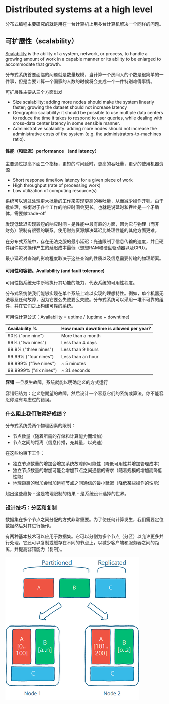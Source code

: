 # Distributed systems at a high level

分布式编程主要研究的就是用在一台计算机上用多台计算机解决一个同样的问题。

## 可扩展性（scalability）

[Scalability](http://en.wikipedia.org/wiki/Scalability) is the ability of a system, network, or process, to handle a growing amount of work in a capable manner or its ability to be enlarged to accommodate that growth.

分布式系统首要面临的问题就是数量规模，当计算一个房间人的个数是很简单的一件事，但是当要计算一个国家的人数的时候将会变成一个一件特别难得事情。

可扩展性主要从三个方面出发

* Size scalability: adding more nodes should make the system linearly faster; growing the dataset should not increase latency
* Geographic scalability: it should be possible to use multiple data centers to reduce the time it takes to respond to user queries, while dealing with cross-data center latency in some sensible manner.
* Administrative scalability: adding more nodes should not increase the administrative costs of the system \(e.g. the administrators-to-machines ratio\).

#### 性能（和延迟）performance （and latency） <a id="performance-and-latency-"></a>

主要通过提高下面三个指标，更短的时间延时，更高的吞吐量，更少的使用机器资源

* Short response time/low latency for a given piece of work
* High throughput \(rate of processing work\)
* Low utilization of computing resource\(s\)

系统可以通过处理更大批量的工作来实现更高的吞吐量，从而减少操作开销。由于批处理，权衡对于各个工作的响应时间会更长。也就是说延时和吞吐是一个矛盾体，需要做trade-off

发现低延迟实现较短的响应时间 - 是性能中最有趣的方面，因为它与物理（而非财务）限制有很强的联系。使用财务资源解决延迟比处理性能的其他方面更难。

在分布式系统中，存在无法克服的最小延迟：光速限制了信息传输的速度，并且硬件组件每次操作产生的延迟成本最低（想想RAM和硬盘驱动器以及CPU）。

最小延迟对查询的影响程度取决于这些查询的性质以及信息需要传输的物理距离。

#### 可用性和容错。Availability \(and fault tolerance\) <a id="availability-and-fault-tolerance-"></a>

可用性指系统无中断地执行其功能的能力，代表系统的可用性程度。

分布式系统使我们能够实现在单个系统上难以实现的理想特性。例如，单个机器无法容忍任何故障，因为它要么失败要么失败。分布式系统可以采用一堆不可靠的组件，并在它们之上构建可靠的系统。

可用性计算公式：Availability = uptime / \(uptime + downtime\)

| Availability % | How much downtime is allowed per year? |
| :--- | :--- |
| 90% \("one nine"\) | More than a month |
| 99% \("two nines"\) | Less than 4 days |
| 99.9% \("three nines"\) | Less than 9 hours |
| 99.99% \("four nines"\) | Less than an hour |
| 99.999% \("five nines"\) | ~ 5 minutes |
| 99.9999% \("six nines"\) | ~ 31 seconds |

**容错** 一旦发生故障，系统就能以明确定义的方式运行

容错归结为：定义您期望的故障，然后设计一个容忍它们的系统或算法。你不能容忍你没有考虑过的错误。



### 什么阻止我们取得好成绩？ <a id="what-prevents-us-from-achieving-good-things-"></a>

分布式系统受两个物理因素的限制：

* 节点数量（随着所需的存储和计算能力而增加）
* 节点之间的距离（信息传播，充其量，以光速）

在这些约束下工作：

* 独立节点数量的增加会增加系统故障的可能性（降低可用性并增加管理成本）
* 独立节点数量的增加可能会增加节点之间通信的需求（随着规模的增加而降低性能）
* 地理距离的增加会增加远程节点之间通信的最小延迟（降低某些操作的性能）

超出这些趋势 - 这是物理限制的结果 - 是系统设计选择的世界。

### 设计技巧：分区和复制 <a id="design-techniques-partition-and-replicate"></a>

数据集在多个节点之间分配的方式非常重要。为了使任何计算发生，我们需要定位数据然后对其进行操作。

有两种基本技术可以应用于数据集。它可以分割为多个节点（分区）以允许更多并行处理。它还可以复制或缓存在不同的节点上，以减少客户端和服务器之间的距离，并提高容错能力（复制）。

![](../.gitbook/assets/part-repl.png)



